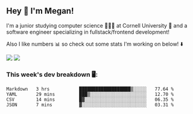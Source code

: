 ## Hey 👋 I'm Megan! 
I'm a junior studying computer science 👩🏻‍💻 at Cornell University 🐻 and a software engineer specializing in fullstack/frontend development!

Also I like numbers 📊 so check out some stats I'm working on below! ⬇️

<img src="https://github-readme-stats.vercel.app/api?username=meganyin13&show_icons=true&hide=stars&count_private=true" />

<img src="https://github-readme-stats.vercel.app/api/top-langs/?username=meganyin13&layout=compact&hide=Jupyter%20Notebook" />

### This week's dev breakdown 🖥:
<!--START_SECTION:waka-->
```text
Markdown   3 hrs           ███████████████████▒░░░░░   77.64 % 
YAML       29 mins         ███▒░░░░░░░░░░░░░░░░░░░░░   12.70 % 
CSV        14 mins         █▓░░░░░░░░░░░░░░░░░░░░░░░   06.35 % 
JSON       7 mins          ▓░░░░░░░░░░░░░░░░░░░░░░░░   03.31 % 
```
<!--END_SECTION:waka-->